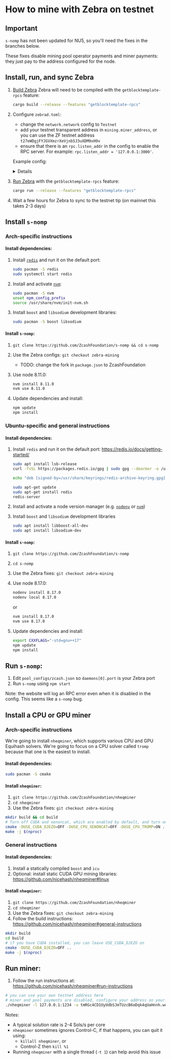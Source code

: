 # How to mine with Zebra on testnet

## Important

`s-nomp` has not been updated for NU5, so you'll need the fixes in the branches below.

These fixes disable mining pool operator payments and miner payments: they just pay to the address configured for the node.

## Install, run, and sync Zebra

1. [Build Zebra](https://github.com/ZcashFoundation/zebra#build-instructions)
   Zebra will need to be compiled with the `getblocktemplate-rpcs` feature:

    ```sh
    cargo build --release --features "getblocktemplate-rpcs"
    ```

2. Configure `zebrad.toml`:

    - change the `network.network` config to `Testnet`
    - add your testnet transparent address in `mining.miner_address`, or you can use the ZF testnet address `t27eWDgjFYJGVXmzrXeVjnb5J3uXDM9xH9v`
    - ensure that there is an `rpc.listen_addr` in the config to enable the RPC server. For example: `rpc.listen_addr = '127.0.0.1:3000'`.

    Example config:
    <details>

    ```console
    [consensus]
    checkpoint_sync = true
    debug_skip_parameter_preload = false

    [mempool]
    eviction_memory_time = '1h'
    tx_cost_limit = 80000000

    [metrics]

    [network]
    crawl_new_peer_interval = '1m 1s'
    initial_mainnet_peers = [
        'dnsseed.z.cash:8233',
        'dnsseed.str4d.xyz:8233',
        'mainnet.seeder.zfnd.org:8233',
        'mainnet.is.yolo.money:8233',
    ]
    initial_testnet_peers = [
        'dnsseed.testnet.z.cash:18233',
        'testnet.seeder.zfnd.org:18233',
        'testnet.is.yolo.money:18233',
    ]
    listen_addr = '0.0.0.0:18233'
    network = 'Testnet'
    peerset_initial_target_size = 25

    [rpc]
    debug_force_finished_sync = false
    parallel_cpu_threads = 1
    listen_addr = '127.0.0.1:18232'

    [state]
    cache_dir = '/home/ar/.cache/zebra'
    delete_old_database = true
    ephemeral = false

    [sync]
    checkpoint_verify_concurrency_limit = 1000
    download_concurrency_limit = 50
    full_verify_concurrency_limit = 20
    parallel_cpu_threads = 0

    [tracing]
    buffer_limit = 128000
    force_use_color = false
    use_color = true
    use_journald = false

    [mining]
    miner_address = 't27eWDgjFYJGVXmzrXeVjnb5J3uXDM9xH9v'
    ```

    </details>

3. [Run Zebra](https://zebra.zfnd.org/user/run.html) with the `getblocktemplate-rpcs` feature:

    ```sh
    cargo run --release --features "getblocktemplate-rpcs"
    ```

4. Wait a few hours for Zebra to sync to the testnet tip (on mainnet this takes 2-3 days)

## Install `s-nomp`

### Arch-specific instructions

#### Install dependencies:

1. Install [`redis`](https://redis.io/docs/getting-started/) and run it on the default port:

    ```sh
    sudo pacman -S redis
    sudo systemctl start redis
    ```

2. Install and activate [`nvm`](https://github.com/nvm-sh/nvm#installing-and-updating):

    ```sh
    sudo pacman -S nvm
    unset npm_config_prefix
    source /usr/share/nvm/init-nvm.sh
    ```

3. Install `boost` and `libsodium` development libraries:

    ```sh
    sudo pacman -S boost libsodium
    ```

#### Install `s-nomp`:

1. `git clone https://github.com/ZcashFoundation/s-nomp && cd s-nomp`

2. Use the Zebra configs: `git checkout zebra-mining`

    - TODO: change the fork in `package.json` to ZcashFoundation

3. Use node 8.11.0:

    ```sh
    nvm install 8.11.0
    nvm use 8.11.0
    ```

4. Update dependencies and install:

    ```sh
    npm update
    npm install
    ```

### Ubuntu-specific and general instructions

#### Install dependencies:

1. Install `redis` and run it on the default port: https://redis.io/docs/getting-started/

    ```sh
    sudo apt install lsb-release
    curl -fsSL https://packages.redis.io/gpg | sudo gpg --dearmor -o /usr/share/keyrings/redis-archive-keyring.gpg

    echo "deb [signed-by=/usr/share/keyrings/redis-archive-keyring.gpg] https://packages.redis.io/deb $(lsb_release -cs) main" | sudo tee /etc/apt/sources.list.d/redis.list

    sudo apt-get update
    sudo apt-get install redis
    redis-server
    ```

2. Install and activate a node version manager (e.g. [`nodenv`](https://github.com/nodenv/nodenv#installation) or [`nvm`](https://github.com/nvm-sh/nvm#installing-and-updating))
3. Install `boost` and `libsodium` development libraries

    ```sh
    sudo apt install libboost-all-dev
    sudo apt install libsodium-dev
    ```

#### Install `s-nomp`:

1. `git clone https://github.com/ZcashFoundation/s-nomp`
2. `cd s-nomp`
3. Use the Zebra fixes: `git checkout zebra-mining`
4. Use node 8.17.0:

    ```sh
    nodenv install 8.17.0
    nodenv local 8.17.0
    ```

    or

    ```sh
    nvm install 8.17.0
    nvm use 8.17.0
    ```

5. Update dependencies and install:

    ```sh
    export CXXFLAGS="-std=gnu++17"
    npm update
    npm install
    ```

## Run `s-nomp`:

1. Edit `pool_configs/zcash.json` so `daemons[0].port` is your Zebra port
2. Run `s-nomp` using `npm start`

Note: the website will log an RPC error even when it is disabled in the config. This seems like a `s-nomp` bug.

## Install a CPU or GPU miner

### Arch-specific instructions

We're going to install `nheqminer`, which supports various CPU and GPU Equihash
solvers. We're going to focus on a CPU solver called `tromp` because that one is
the easiest to install.

#### Install dependencies:

```sh
sudo pacman -S cmake
```

#### Install `nheqminer`:

1. `git clone https://github.com/ZcashFoundation/nheqminer`
2. `cd nheqminer`
3. Use the Zebra fixes: `git checkout zebra-mining`

```sh
mkdir build && cd build
# Turn off CUDA and xenoncat, which are enabled by default, and turn on tromp instead.
cmake -DUSE_CUDA_DJEZO=OFF -DUSE_CPU_XENONCAT=OFF -DUSE_CPU_TROMP=ON ..
make -j $(nproc)
```

### General instructions

#### Install dependencies:

1. Install a statically compiled `boost` and `icu`
2. Optional: install static CUDA GPU mining libraries: https://github.com/nicehash/nheqminer#linux

#### Install `nheqminer`:

1. `git clone https://github.com/ZcashFoundation/nheqminer`
2. `cd nheqminer`
3. Use the Zebra fixes: `git checkout zebra-mining`
4. Follow the build instructions: https://github.com/nicehash/nheqminer#general-instructions

```sh
mkdir build
cd build
# if you have CUDA installed, you can leave USE_CUDA_DJEZO on
cmake -DUSE_CUDA_DJEZO=OFF ..
make -j $(nproc)
```

## Run miner:

1. Follow the run instructions at: https://github.com/nicehash/nheqminer#run-instructions

```sh
# you can use your own testnet address here
# miner and pool payments are disabled, configure your address on your node to get paid
./nheqminer -l 127.0.0.1:1234 -u tmRGc4CD1UyUdbSJmTUzcB6oDqk4qUaHnnh.worker1 -t 1
```

Notes:

-   A typical solution rate is 2-4 Sols/s per core
-   `nheqminer` sometimes ignores Control-C, if that happens, you can quit it using:
    -   `killall nheqminer`, or
    -   Control-Z then `kill %1`
-   Running `nheqminer` with a single thread (`-t 1`) can help avoid this issue
